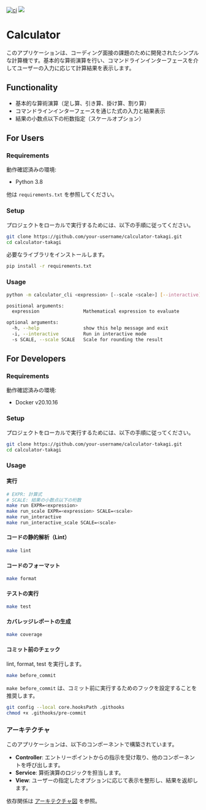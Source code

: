 [![ci](https://github.com/shingotakagij7a/calculator-takagi/actions/workflows/ci.yml/badge.svg)](https://github.com/shingotakagij7a/calculator-takagi/actions/workflows/ci.yml)
<img src="https://img.shields.io/badge/-Python-ccc.svg?logo=python&style=flat">

# Calculator

このアプリケーションは、コーディング面接の課題のために開発されたシンプルな計算機です。基本的な算術演算を行い、コマンドラインインターフェースを介してユーザーの入力に応じて計算結果を表示します。

## Functionality

- 基本的な算術演算（足し算、引き算、掛け算、割り算）
- コマンドラインインターフェースを通じた式の入力と結果表示
- 結果の小数点以下の桁数指定（スケールオプション）

## For Users

### Requirements

動作確認済みの環境:

- Python 3.8

他は `requirements.txt` を参照してください。

### Setup

プロジェクトをローカルで実行するためには、以下の手順に従ってください。

```bash
git clone https://github.com/your-username/calculator-takagi.git
cd calculator-takagi
```

必要なライブラリをインストールします。

```bash
pip install -r requirements.txt
```

### Usage

```bash
python -m calculator_cli <expression> [--scale <scale>] [--interactive]

positional arguments:
  expression                Mathematical expression to evaluate

optional arguments:
  -h, --help                show this help message and exit
  -i, --interactive         Run in interactive mode
  -s SCALE, --scale SCALE   Scale for rounding the result
```

## For Developers

### Requirements

動作確認済みの環境:

- Docker v20.10.16

### Setup

プロジェクトをローカルで実行するためには、以下の手順に従ってください。

```bash
git clone https://github.com/your-username/calculator-takagi.git
cd calculator-takagi
```

### Usage

#### 実行

```bash
# EXPR: 計算式
# SCALE: 結果の小数点以下の桁数
make run EXPR=<expression>
make run_scale EXPR=<expression> SCALE=<scale>
make run_interactive
make run_interactive_scale SCALE=<scale>
```

#### コードの静的解析（Lint）

```bash
make lint
```

#### コードのフォーマット

```bash
make format
```

#### テストの実行

```bash
make test
```

#### カバレッジレポートの生成

```bash
make coverage
```

#### コミット前のチェック

lint, format, test を実行します。

```bash
make before_commit
```

`make before_commit` は、コミット前に実行するためのフックを設定することを推奨します。

```bash
git config --local core.hooksPath .githooks
chmod +x .githooks/pre-commit
```

### アーキテクチャ

このアプリケーションは、以下のコンポーネントで構築されています。

- **Controller**: エントリーポイントからの指示を受け取り、他のコンポーネントを呼び出します。
- **Service**: 算術演算のロジックを担当します。
- **View**: ユーザーの指定したオプションに応じて表示を整形し、結果を返却します。

依存関係は [アーキテクチャ図](docs/architecture.drawio) を参照。
